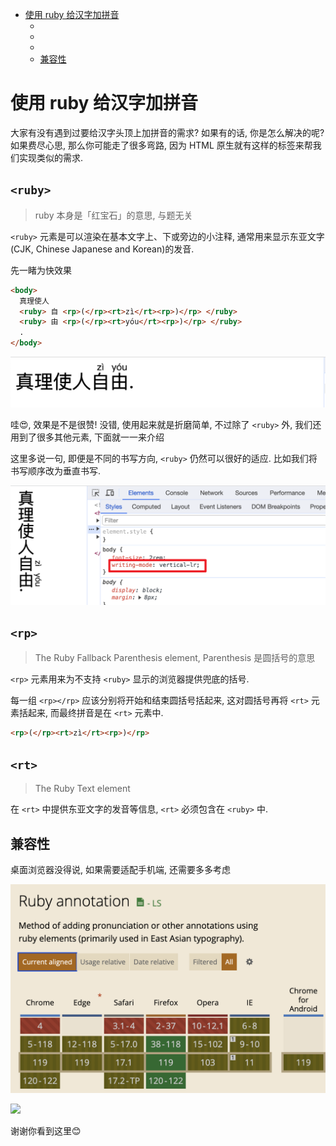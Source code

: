 <!-- TOC -->

- [使用 ruby 给汉字加拼音](#%E4%BD%BF%E7%94%A8-ruby-%E7%BB%99%E6%B1%89%E5%AD%97%E5%8A%A0%E6%8B%BC%E9%9F%B3)
  - [<ruby>](#ruby)
  - [<rp>](#rp)
  - [<rt>](#rt)
  - [兼容性](#%E5%85%BC%E5%AE%B9%E6%80%A7)

<!-- /TOC -->

# 使用 ruby 给汉字加拼音
大家有没有遇到过要给汉字头顶上加拼音的需求? 如果有的话, 你是怎么解决的呢? 如果费尽心思, 那么你可能走了很多弯路, 因为 HTML 原生就有这样的标签来帮我们实现类似的需求.

## `<ruby>`
> ruby 本身是「红宝石」的意思, 与题无关

`<ruby>` 元素是可以渲染在基本文字上、下或旁边的小注释, 通常用来显示东亚文字(CJK, Chinese Japanese and Korean)的发音.

先一睹为快效果
```html
<body>
  真理使人
  <ruby> 自 <rp>(</rp><rt>zì</rt><rp>)</rp> </ruby>
  <ruby> 由 <rp>(</rp><rt>yóu</rt><rp>)</rp> </ruby>
  .
</body>
```
![](../image/Snipaste_2023-11-16_09-10-35.png)

哇😍, 效果是不是很赞! 没错, 使用起来就是折磨简单, 不过除了 `<ruby>` 外, 我们还用到了很多其他元素, 下面就一一来介绍

这里多说一句, 即便是不同的书写方向, `<ruby>` 仍然可以很好的适应. 比如我们将书写顺序改为垂直书写.

![](../image/Snipaste_2023-11-19_21-45-43.png)

## `<rp>`
> The Ruby Fallback Parenthesis element, Parenthesis 是圆括号的意思

`<rp>` 元素用来为不支持 `<ruby>` 显示的浏览器提供兜底的括号.

每一组 `<rp></rp>` 应该分别将开始和结束圆括号括起来, 这对圆括号再将 `<rt>` 元素括起来, 而最终拼音是在 `<rt>` 元素中.

```html
<rp>(</rp><rt>zì</rt><rp>)</rp>
```

## `<rt>`
> The Ruby Text element

在 `<rt>` 中提供东亚文字的发音等信息, `<rt>` 必须包含在 `<ruby>` 中.

## 兼容性
桌面浏览器没得说, 如果需要适配手机端, 还需要多多考虑

![](../image/Snipaste_2023-11-16_09-16-36.png)


![](../image/)

谢谢你看到这里😊